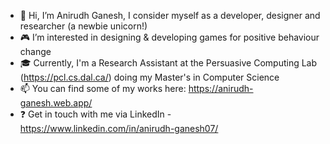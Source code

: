 - 👋 Hi, I’m Anirudh Ganesh, I consider myself as a developer, designer and researcher (a newbie unicorn!)
- :video_game: I’m interested in designing & developing games for positive behaviour change
- :mortar_board: Currently, I'm a Research Assistant at the Persuasive Computing Lab (https://pcl.cs.dal.ca/) doing my Master's in Computer Science
- 📫 You can find some of my works here: https://anirudh-ganesh.web.app/
- :question: Get in touch with me via LinkedIn - https://www.linkedin.com/in/anirudh-ganesh07/
<!---
AniG007/AniG007 is a ✨ special ✨ repository because its `README.md` (this file) appears on your GitHub profile.
You can click the Preview link to take a look at your changes.
--->
